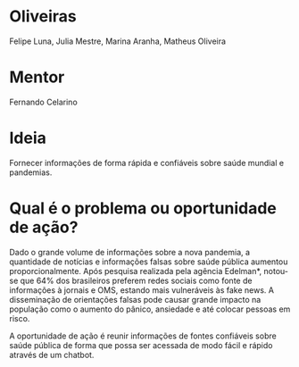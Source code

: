 # Oliveiras
Felipe Luna, Julia Mestre, Marina Aranha, Matheus Oliveira

# Mentor
Fernando Celarino

# Ideia

Fornecer informações de forma rápida e confiáveis sobre saúde mundial e pandemias.

# Qual é o problema ou oportunidade de ação?

Dado o grande volume de informações sobre a nova pandemia, a quantidade de notícias e informações falsas sobre saúde pública aumentou proporcionalmente. Após pesquisa realizada pela agência Edelman*, notou-se que 64% dos brasileiros preferem redes sociais como fonte de informações à jornais e OMS, estando mais vulneráveis às fake news. A disseminação de orientações falsas pode causar grande impacto na população como o aumento do pânico, ansiedade e até colocar pessoas em risco. 

A oportunidade de ação é reunir informações de fontes confiáveis sobre saúde pública de forma que possa ser acessada de modo fácil e rápido através de um chatbot.
